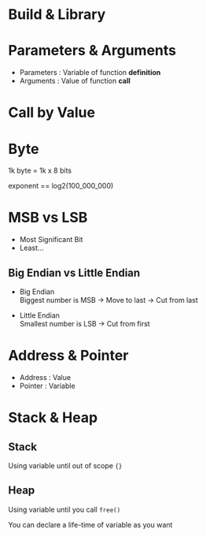 # Build & Library

# Parameters & Arguments

- Parameters : Variable of function **definition**
- Arguments : Value of function **call**

# Call by Value

# Byte

1k byte = 1k x 8 bits

exponent == log2(100_000_000)

# MSB vs LSB

- Most Significant Bit
- Least...

## Big Endian vs Little Endian

- Big Endian  
  Biggest number is MSB
  -> Move to last -> Cut from last

- Little Endian  
  Smallest number is LSB
  -> Cut from first

# Address & Pointer

- Address : Value
- Pointer : Variable

# Stack & Heap

## Stack

Using variable until out of scope `{}`

## Heap

Using variable until you call `free()`

You can declare a life-time of variable as you want
